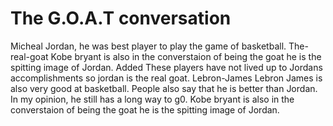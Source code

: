 # The G.O.A.T conversation
Micheal Jordan, he was best player to play the game of basketball.
The-real-goat
Kobe bryant is also in the converstaion of being the goat he is the spitting image of Jordan.
Added These players have not lived up to Jordans accomplishments so jordan is the real goat.
Lebron-James
Lebron James is also very good at basketball. People also say that he is better than Jordan. In my opinion, he still has a long way to g0.
Kobe bryant is also in the converstaion of being the goat he is the spitting image of Jordan.